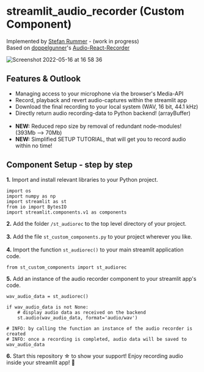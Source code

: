 # streamlit_audio_recorder (Custom Component)

Implemented by [Stefan Rummer](https://www.linkedin.com/in/stefanrmmr/) - (work in progress)<br/>
Based on [doppelgunner](https://github.com/doppelgunner/audio-react-recorder)'s [Audio-React-Recorder](https://www.npmjs.com/package/audio-react-recorder)<br/>

![Screenshot 2022-05-16 at 16 58 36](https://user-images.githubusercontent.com/82606558/168626886-de128ffa-a3fe-422f-a748-395c29fa42f9.png)<br/>

## Features & Outlook
- Managing access to your microphone via the browser's Media-API
- Record, playback and revert audio-captures within the streamlit app
- Download the final recording to your local system (WAV, 16 bit, 44.1 kHz)
- Directly return audio recording-data to Python backend! (arrayBuffer)<br><br>
- **NEW:** Reduced repo size by removal of redundant node-modules! (393Mb --> 70Mb)
- **NEW:** Simplified SETUP TUTORIAL, that will get you to record audio within no time!


## Component Setup - step by step
**1.** Import and install relevant libraries to your Python project. 
```
import os
import numpy as np
import streamlit as st
from io import BytesIO
import streamlit.components.v1 as components
```
**2.** Add the folder `/st_audiorec` to the top level directory of your project.<br><br>
**3.** Add the file `st_custom_components.py` to your project wherever you like.<br><br>
**4.** Import the function `st_audiorec()` to your main streamlit application code.
```
from st_custom_components import st_audiorec
```
**5.** Add an instance of the audio recorder component to your streamlit app's code.
```
wav_audio_data = st_audiorec()

if wav_audio_data is not None:
    # display audio data as received on the backend
    st.audio(wav_audio_data, format='audio/wav')
    
# INFO: by calling the function an instance of the audio recorder is created
# INFO: once a recording is completed, audio data will be saved to wav_audio_data
```
**6.** Start this repository ☆ to show your support! Enjoy recording audio inside your streamlit app! 🎈 




